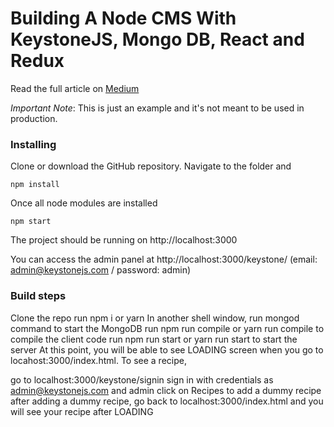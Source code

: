 # Building A Node CMS With KeystoneJS, Mongo DB, React and Redux

Read the full article on [Medium](https://itnext.io/building-a-node-cms-with-keystonejs-mongo-db-react-and-redux-part-i-ae5958496df2)

*Important Note*: This is just an example and it's not meant to be used in production.

### Installing

Clone or download the GitHub repository. Navigate to the folder and 

```
npm install
```

Once all node modules are installed 

```
npm start
``` 

The project should be running on http://localhost:3000

You can access the admin panel at http://localhost:3000/keystone/ (email: admin@keystonejs.com / password: admin)


### Build steps
Clone the repo
run npm i or yarn
In another shell window, run mongod command to start the MongoDB
run npm run compile or yarn run compile to compile the client code
run npm run start or yarn run start to start the server
At this point, you will be able to see LOADING screen when you go to locahost:3000/index.html. To see a recipe,

go to localhost:3000/keystone/signin
sign in with credentials as admin@keystonejs.com and admin
click on Recipes to add a dummy recipe
after adding a dummy recipe, go back to localhost:3000/index.html and you will see your recipe after LOADING
